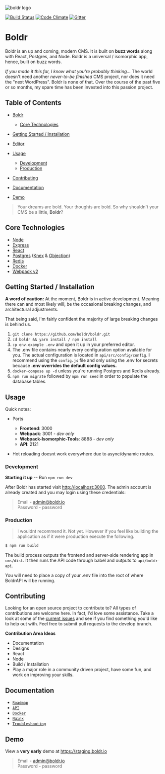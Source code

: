 ![boldr logo](https://boldr.io/logo.png)

[![Build Status][circle-img]][circle-link] [![Code Climate][cc-img]][cc-link] [![Gitter][gitter-img]][gitter-link]

# Boldr

Boldr is an up and coming, modern CMS. It is built on **buzz words** along with React, Postgres, and Node. Boldr is a universal / isomorphic app, hence, built on buzz words.

_If you made it this far, I know what you're probably thinking..._ The world doesn't need another _never-to-be finished_ CMS project, nor does it need the "next WordPress". Boldr is none of that. Over the course of the past five or so months, my spare time has been invested into this passion project.

<!-- TOC depthFrom:1 depthTo:6 withLinks:1 updateOnSave:1 orderedList:0 -->

 ## Table of Contents

- [Boldr](#boldr)

  - [Core Technologies](#core-technologies)

- [Getting Started / Installation](#getting-started-installation)

- [Editor](#editor)

- [Usage](#usage)

  - [Development](#development)
  - [Production](#production)

- [Contributing](#contributing)

- [Documentation](#documentation)

- [Demo](#demo)

<!-- /TOC -->

 > Your dreams are bold. Your thoughts are bold. So why shouldn't your CMS be a little, **Boldr**?

## Core Technologies

- [Node](https://github.com/nodejs/node)
- [Express](https://github.com/expressjs/express)
- [React](https://github.com/facebook/react)
- [Postgres](https://github.com/postgres/postgres) ([Knex](http://knexjs.org/) & [Objection](https://github.com/Vincit/objection.js/))
- [Redis](http://redis.io/)
- [Docker](https://github.com/docker/docker)
- [Webpack v2](https://github.com/webpack/webpack)

## Getting Started / Installation

**A word of caution:** At the moment, Boldr is in active development. Meaning there can and most likely will, be the occasional breaking changes, and architectural adjustments.

That being said, I'm fairly confident the majority of large breaking changes is behind us.

1. `git clone https://github.com/boldr/boldr.git`
2. `cd boldr && yarn install / npm install`
3. `cp env.example .env` and open it up in your preferred editor.
4. The .env file contains nearly every configuration option available for you. The actual configuration is located in `api/src/config/config`. I recommend using the `config.js` file and only using the .env for secrets because **.env overrides the default config values.**
5. `docker-compose up -d` unless you're running Postgres and Redis already.
6. `npm run migrate` followed by `npm run seed` in order to populate the database tables.

## Usage

Quick notes:

- Ports

  - **Frontend**: 3000
  - **Webpack**: 3001 - _dev only_
  - **Webpack-Isomorphic-Tools**: 8888 - _dev only_
  - **API**: 2121

- Hot reloading doesnt work everywhere due to async/dynamic routes.

### Development

**Starting it up** -- Run `npm run dev`

After Boldr has started visit <http://localhost:3000>. The admin account is already created and you may login using these credentials:

> Email - admin@boldr.io<br>
> Password - password

### Production

> I wouldnt recommend it. Not yet. However if you feel like building the application as if it were production execute the following.

```bash
$ npm run build
```

The build process outputs the frontend and server-side rendering app in `cms/dist`. It then runs the API code through babel and outputs to `api/boldr-api`.

You will need to place a copy of your .env file into the root of where BoldrAPI will be running.

## Contributing

Looking for an open source project to contribute to? All types of contributions are welcome here. In fact, I'd love some assistance. Take a look at some of the [current issues](https://github.com/boldr/boldr/issues) and see if you find something you'd like to help out with. Feel free to submit pull requests to the develop branch.

**Contribution Area Ideas**

- Documentation
- Designs
- React
- Node
- Build / Installation
- Play a major role in a community driven project, have some fun, and work on improving your skills.

## Documentation

- [`Roadmap`](ROADMAP.md)
- [`API`](https://docs.boldr.io)
- [`Docker`](docs/docker.md)
- [`Nginx`](docs/nginx.md)
- [`Troubleshooting`](docs/troubleshooting.md)

## Demo

View a **very early** demo at <https://staging.boldr.io>

> Email - admin@boldr.io<br>
> Password - password

[cc-img]: https://codeclimate.com/github/boldr/boldr/badges/gpa.svg
[cc-link]: https://codeclimate.com/github/boldr/boldr
[circle-img]: https://circleci.com/gh/boldr/boldr.svg?style=svg
[circle-link]: https://circleci.com/gh/boldr/boldr
[gitter-img]: https://badges.gitter.im/Join%20Chat.svg
[gitter-link]: https://gitter.im/boldr/Lobby?utm_source=badge&utm_medium=badge&utm_campaign=pr-badge&utm_content=badge
